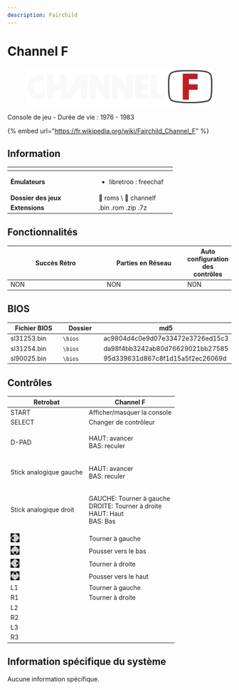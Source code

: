```yaml
---
description: Fairchild
---
```


# Channel F

<div align="left">

<figure><picture><source srcset="https://raw.githubusercontent.com/fabricecaruso/es-theme-carbon/91d85c7849cc550b0cac4e75cb8e0923d3b61b5e/art/logos/channelf-w.svg" media="(prefers-color-scheme: dark)"><img src="https://raw.githubusercontent.com/fabricecaruso/es-theme-carbon/52ff37c9e265587d006945a2ba695b5a962b3a3d/art/logos/channelf.svg" alt=""></picture><figcaption></figcaption></figure>

</div>

Console de jeu - Durée de vie : 1976 - 1983

{% embed url="https://fr.wikipedia.org/wiki/Fairchild_Channel_F" %}

## Information

<table data-header-hidden><thead><tr><th width="184"></th><th></th><th data-hidden></th></tr></thead><tbody><tr><td><strong>Émulateurs</strong></td><td><ul><li>libretroo : freechaf</li></ul></td><td></td></tr><tr><td><strong>Dossier des jeux</strong></td><td><span data-gb-custom-inline data-tag="emoji" data-code="1f4c1">📁</span> roms \ <span data-gb-custom-inline data-tag="emoji" data-code="1f4c2">📂</span> channelf</td><td></td></tr><tr><td><strong>Extensions</strong></td><td>.bin .rom .zip .7z</td><td></td></tr></tbody></table>

## Fonctionnalités

<table><thead><tr><th width="245">Succès Rétro</th><th width="200">Parties en Réseau</th><th>Auto configuration des contrôles</th></tr></thead><tbody><tr><td>NON</td><td>NON</td><td>NON</td></tr></tbody></table>

## BIOS

<table><thead><tr><th width="209.55555555555557">Fichier BIOS</th><th width="189">Dossier</th><th>md5</th></tr></thead><tbody><tr><td>sl31253.bin</td><td><code>\bios</code></td><td>ac9804d4c0e9d07e33472e3726ed15c3</td></tr><tr><td>sl31254.bin</td><td><code>\bios</code></td><td>da98f4bb3242ab80d76629021bb27585</td></tr><tr><td>sl90025.bin</td><td><code>\bios</code></td><td>95d339631d867c8f1d15a5f2ec26069d</td></tr></tbody></table>

## Contrôles

| Retrobat                                       | Channel F                                                                             |
| ---------------------------------------------- | ------------------------------------------------------------------------------------- |
| START                                          | Afficher/masquer la console                                                           |
| SELECT                                         | Changer de contrôleur                                                                 |
| D-PAD                                          | <p>HAUT: avancer<br>BAS: reculer</p>                                                  |
| Stick analogique gauche                        | <p>HAUT: avancer<br>BAS: reculer</p>                                                  |
| Stick analogique droit                         | <p>GAUCHE: Tourner à gauche<br>DROITE: Tourner à droite<br>HAUT: Haut<br>BAS: Bas</p> |
| ![](<../../../.gitbook/assets/image (32).png>) | Tourner à gauche                                                                      |
| ![](<../../../.gitbook/assets/image (19).png>) | Pousser vers le bas                                                                   |
| ![](<../../../.gitbook/assets/image (6).png>)  | Tourner à droite                                                                      |
| ![](<../../../.gitbook/assets/image (34).png>) | Pousser vers le haut                                                                  |
| L1                                             | Tourner à gauche                                                                      |
| R1                                             | Tourner à droite                                                                      |
| L2                                             |                                                                                       |
| R2                                             |                                                                                       |
| L3                                             |                                                                                       |
| R3                                             |                                                                                       |

## Information spécifique du système

Aucune information spécifique.
